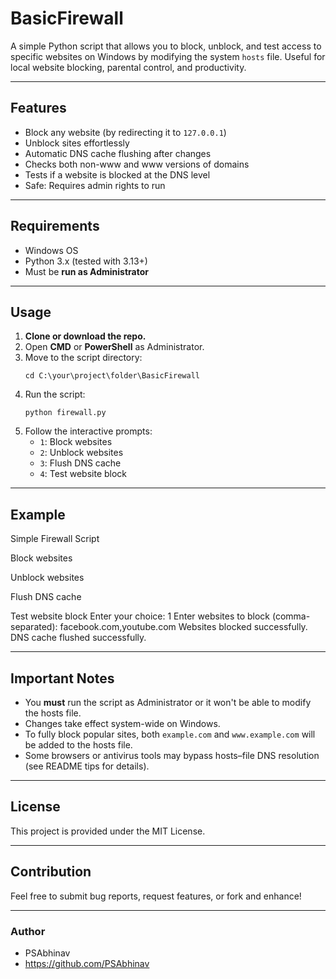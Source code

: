 # BasicFirewall

A simple Python script that allows you to block, unblock, and test access to specific websites on Windows by modifying the system `hosts` file. Useful for local website blocking, parental control, and productivity.

---

## Features

- Block any website (by redirecting it to `127.0.0.1`)
- Unblock sites effortlessly
- Automatic DNS cache flushing after changes
- Checks both non-www and www versions of domains
- Tests if a website is blocked at the DNS level
- Safe: Requires admin rights to run

---

## Requirements

- Windows OS
- Python 3.x (tested with 3.13+)
- Must be **run as Administrator**

---

## Usage

1. **Clone or download the repo.**
2. Open **CMD** or **PowerShell** as Administrator.
3. Move to the script directory:
    ```
    cd C:\your\project\folder\BasicFirewall
    ```
4. Run the script:
    ```
    python firewall.py
    ```
5. Follow the interactive prompts:
    - `1`: Block websites
    - `2`: Unblock websites
    - `3`: Flush DNS cache
    - `4`: Test website block

---

## Example

Simple Firewall Script

Block websites

Unblock websites

Flush DNS cache

Test website block
Enter your choice: 1
Enter websites to block (comma-separated): facebook.com,youtube.com
Websites blocked successfully.
DNS cache flushed successfully.


---

## Important Notes

- You **must** run the script as Administrator or it won't be able to modify the hosts file.
- Changes take effect system-wide on Windows.
- To fully block popular sites, both `example.com` and `www.example.com` will be added to the hosts file.
- Some browsers or antivirus tools may bypass hosts–file DNS resolution (see README tips for details).

---

## License

This project is provided under the MIT License.

---

## Contribution

Feel free to submit bug reports, request features, or fork and enhance!

---

### Author

- PSAbhinav
- https://github.com/PSAbhinav
